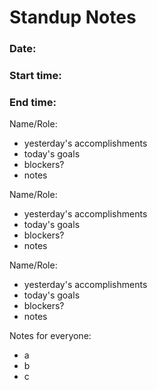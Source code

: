 # **Standup Notes** 

### Date: 
### Start time:
### End time:

Name/Role:
  * yesterday's accomplishments
  * today's goals
  * blockers?
  * notes

Name/Role:
  * yesterday's accomplishments
  * today's goals
  * blockers?
  * notes

Name/Role:
  * yesterday's accomplishments
  * today's goals
  * blockers?
  * notes

Notes for everyone:  
  * a
  * b
  * c
